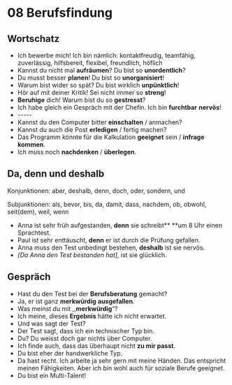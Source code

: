 # 08 Berufsfindung

## Wortschatz

* Ich bewerbe mich! Ich bin nämlich: kontaktfreudig, teamfähig, zuverlässig, hilfsbereit, flexibel, freundlich, höflich
* Kannst du nicht mal **aufräumen**? Du bist so **unordentlich**?
* Du musst besser **planen**! Du bist so **unorganisiert**!
* Warum bist wider so spät? Du bist wirklich **unpünktlich**!
* Hör auf mit deiner Kritik! Sei nicht immer so **streng**!
* **Beruhige** dich! Warum bist du so **gestresst**?
* Ich habe gleich ein Gespräch mit der Chefin. Ich bin **furchtbar** **nervös**!
* \-----
* Kannst du den Computer bitter **einschalten** / anmachen?
* Kannst du auch die Post **erledigen** / fertig machen?
* Das Programm könnte für die Kalkulation **geeignet** sein / **infrage** **kommen**.
* Ich muss noch **nachdenken** / **überlegen**.

## Da, denn und deshalb

Konjunktionen: aber, deshalb, denn, doch, oder, sondern, und

Subjunktionen: als, bevor, bis, da, damit, dass, nachdem, ob, obwohl, seit(dem), weil, wenn

* Anna ist sehr früh aufgestanden, **denn** sie schreibt** **um 8 Uhr einen Sprachtest.
* Paul ist sehr enttäuscht, **denn** er ist durch die Prüfung gefallen.
* Anna muss den Test unbedingt bestehen, **deshalb** ist sie nervös.
* _\[Da Anna den Test bestanden hat]_, ist sie glücklich.

## Gespräch

* Hast du den Test bei der **Berufsberatung** gemacht?
* Ja, er ist ganz **merkwürdig** **ausgefallen**.
* Was meinst du mit ,,**merkwürdig**“?
* Ich meine, dieses **Ergebnis** hätte ich nicht erwartet.
* Und was sagt der Test?
* Der Test sagt, dass ich ein technischer Typ bin.
* Du? Du weisst doch gar nichts über Computer.
* Ich finde auch, dass das überhaupt nicht **zu mir passt**.
* Du bist eher der handwerkliche Typ.
* Da hast recht. Ich arbeite ja sehr gern mit meine Händen. Das entspricht meinen Fähigkeiten. Aber ich bin wohl auch für soziale Berufe geeignet.
* Du bist ein Multi-Talent!
